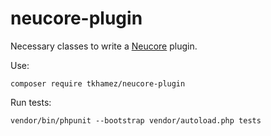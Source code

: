 # neucore-plugin

Necessary classes to write a [Neucore](https://github.com/tkhamez/neucore) plugin.

Use:
```shell
composer require tkhamez/neucore-plugin
```

Run tests:
```shell
vendor/bin/phpunit --bootstrap vendor/autoload.php tests
```
